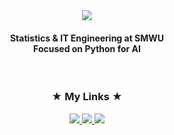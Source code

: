 <div align="center">
  <img src="https://capsule-render.vercel.app/api?type=blur&color=0:00c6ff,100:0072ff&height=280&text=YEIN%20KIM&animation=fadeIn&fontColor=ffffff&fontSize=40" />
</div>

<h4 align="center">
  Statistics & IT Engineering at SMWU</br>Focused on Python for AI</h4>

</br>
<h3 align="center">★ My Links ★</h3>

<div align="center">
  <a href="https://www.instagram.com/yeinee.k/">
    <img src="https://img.shields.io/badge/Instagram-E4405F?style=flat-square&logo=Instagram&logoColor=white"/>
  </a>
  <a href="[https://www.notion.so/yein-kim/YEIN-9637dd9bcc8742ffbb40984e16b30e2c](https://yein-kim.notion.site/yenspace?source=copy_link)">
    <img src="https://img.shields.io/badge/Notion-000000?style=flat-square&logo=Notion&logoColor=white"/>
  </a>
  <a href="https://blog.naver.com/hztown">
    <img src="https://img.shields.io/badge/Naver-03C75A?style=flat-square&logo=Naver&logoColor=white"/>
  </a></br>
</div>
